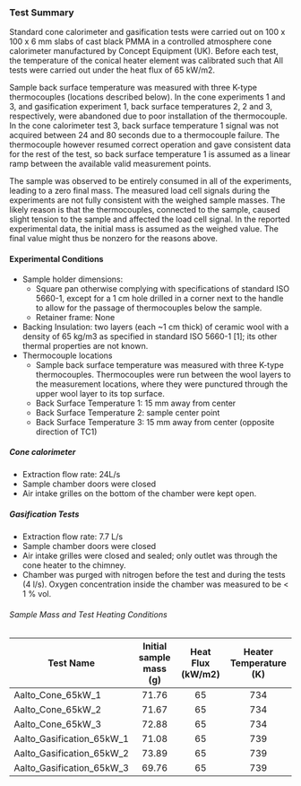 ### Test Summary
Standard cone calorimeter and gasification tests were carried out on 100 x 100 x 6 mm slabs of cast black PMMA  in a controlled atmosphere cone calorimeter manufactured by Concept Equipment (UK). Before each test, the temperature of the conical heater element was calibrated such that All tests were carried out under the heat flux of 65 kW/m2.   

Sample back surface temperature was measured with three K-type thermocouples (locations described below). In the cone experiments 1 and 3, and gasification experiment 1, back surface temperatures 2, 2 and 3, respectively, were abandoned due to poor installation of the thermocouple. In the cone calorimeter test 3, back surface temperature 1 signal was not acquired between 24 and 80 seconds due to a thermocouple failure. The thermocouple however resumed correct operation and gave consistent data for the rest of the test, so back surface temperature 1 is assumed as a linear ramp between the available valid measurement points.  

The sample was observed to be entirely consumed in all of the experiments, leading to a zero final mass. The measured load cell signals during the experiments are not fully consistent with the weighed sample masses. The likely reason is that the thermocouples, connected to the sample, caused slight tension to the sample and affected the load cell signal. In the reported experimental data, the initial mass is assumed as the weighed value. The final value might thus be nonzero for the reasons above.



#### Experimental Conditions
* Sample holder dimensions:
    - Square pan otherwise complying with specifications of standard ISO 5660-1, except for a 1 cm hole drilled in a corner next to the handle to allow for the passage of thermocouples below the sample.
    - Retainer frame: None
* Backing Insulation: two layers (each ~1 cm thick) of ceramic wool with a density of 65 kg/m3 as specified in standard ISO 5660-1 [1]; its other thermal properties are not known.
* Thermocouple locations 
    - Sample back surface temperature was measured with three K-type thermocouples. Thermocouples were run between the wool layers to the measurement locations, where they were punctured through the upper wool layer to its top surface. 
    - Back Surface Temperature 1: 15 mm away from center
    - Back Surface Temperature 2: sample center point 
    - Back Surface Temperature 3: 15 mm away from center (opposite direction of TC1)

##### Cone calorimeter
* Extraction flow rate: 24L/s
* Sample chamber doors were closed
* Air intake grilles on the bottom of the chamber were kept open.


##### Gasification Tests
* Extraction flow rate: 7.7 L/s
* Sample chamber doors were closed
* Air intake grilles were closed and sealed; only outlet was through the cone heater to the chimney.
* Chamber was purged with nitrogen before the test and during the tests (4 l/s). Oxygen concentration inside the chamber was measured to be < 1 % vol.



###### Sample Mass and Test Heating Conditions  
|Test Name | Initial sample mass (g)| Heat Flux (kW/m2)| Heater Temperature (K) |
|----------|:------:| :---: | :---: |
|Aalto\_Cone\_65kW\_1 | 71.76 | 65 | 734  |
|Aalto\_Cone\_65kW\_2 | 71.67 | 65 | 734  |
|Aalto\_Cone\_65kW\_3 | 72.88 | 65 | 734  |
|Aalto\_Gasification\_65kW\_1 | 71.08 | 65 | 739 |
|Aalto\_Gasification\_65kW\_2 | 73.89 | 65 | 739 |
|Aalto\_Gasification\_65kW\_3 | 69.76 | 65 | 739 |
